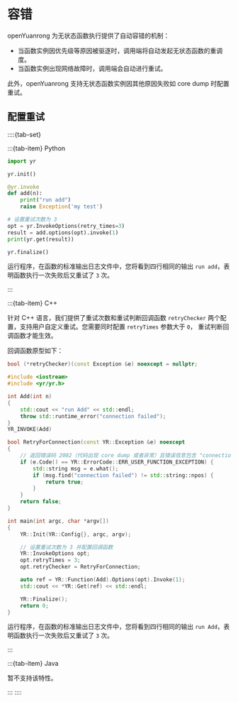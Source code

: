 # 容错

openYuanrong 为无状态函数执行提供了自动容错的机制：

- 当函数实例因优先级等原因被驱逐时，调用端将自动发起无状态函数的重调度。
- 当函数实例出现网络故障时，调用端会自动进行重试。

此外，openYuanrong 支持无状态函数实例因其他原因失败如 core dump 时配置重试。

## 配置重试

::::{tab-set}

:::{tab-item} Python

```python
import yr

yr.init()

@yr.invoke
def add(n):
    print("run add")
    raise Exception('my test')

# 设置重试次数为 3
opt = yr.InvokeOptions(retry_times=3)
result = add.options(opt).invoke(1)
print(yr.get(result))

yr.finalize()
```

运行程序，在函数的标准输出日志文件中，您将看到四行相同的输出 `run add`，表明函数执行一次失败后又重试了 `3` 次。

:::

:::{tab-item} C++

针对 C++ 语言，我们提供了重试次数和重试判断回调函数 `retryChecker` 两个配置，支持用户自定义重试。您需要同时配置 `retryTimes` 参数大于 `0`， 重试判断回调函数才能生效。

回调函数原型如下：

```c++
bool (*retryChecker)(const Exception &e) noexcept = nullptr;
```

```c++
#include <iostream>
#include <yr/yr.h>

int Add(int n)
{
    std::cout << "run Add" << std::endl;
    throw std::runtime_error("connection failed");
}
YR_INVOKE(Add)

bool RetryForConnection(const YR::Exception &e) noexcept
{
    // 返回错误码 2002（代码出现 core dump 或者异常）且错误信息包含 "connection failed" 时触发重试
    if (e.Code() == YR::ErrorCode::ERR_USER_FUNCTION_EXCEPTION) {
        std::string msg = e.what();
        if (msg.find("connection failed") != std::string::npos) {
            return true;
        }
    }
    return false;
}

int main(int argc, char *argv[])
{
    YR::Init(YR::Config{}, argc, argv);

    // 设置重试次数为 3 并配置回调函数
    YR::InvokeOptions opt;
    opt.retryTimes = 3;
    opt.retryChecker = RetryForConnection;

    auto ref = YR::Function(Add).Options(opt).Invoke(1);
    std::cout << *YR::Get(ref) << std::endl;

    YR::Finalize();
    return 0;
}
```

运行程序，在函数的标准输出日志文件中，您将看到四行相同的输出 `run Add`，表明函数执行一次失败后又重试了 `3` 次。

:::

:::{tab-item} Java

暂不支持该特性。

:::
::::
